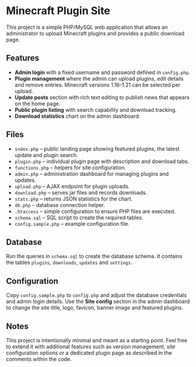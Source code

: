 # Minecraft Plugin Site

This project is a simple PHP/MySQL web application that allows an administrator to upload Minecraft plugins and provides a public download page.

## Features

- **Admin login** with a fixed username and password defined in `config.php`.
- **Plugin management** where the admin can upload plugins, edit details and remove entries. Minecraft versions 1.16–1.21 can be selected per upload.
- **Update posts** section with rich text editing to publish news that appears on the home page.
- **Public plugin listing** with search capability and download tracking.
- **Download statistics** chart on the admin dashboard.

## Files

- `index.php` – public landing page showing featured plugins, the latest update and plugin search.
- `plugin.php` – individual plugin page with description and download tabs.
- `functions.php` – helpers for site configuration.
- `admin.php` – administration dashboard for managing plugins and updates.
- `upload.php` – AJAX endpoint for plugin uploads.
- `download.php` – serves jar files and records downloads.
- `stats.php` – returns JSON statistics for the chart.
- `db.php` – database connection helper.
- `.htaccess` – simple configuration to ensure PHP files are executed.
- `schema.sql` – SQL script to create the required tables.
- `config.sample.php` – example configuration file.

## Database

Run the queries in `schema.sql` to create the database schema. It contains the tables `plugins`, `downloads`, `updates` and `settings`.

## Configuration

Copy `config.sample.php` to `config.php` and adjust the database credentials and admin login details.
Use the **Site config** section in the admin dashboard to change the site title, logo, favicon, banner image and featured plugins.

## Notes

This project is intentionally minimal and meant as a starting point. Feel free to extend it with additional features such as version management, site configuration options or a dedicated plugin page as described in the comments within the code.
